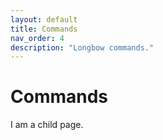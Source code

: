 ```yaml
---
layout: default
title: Commands
nav_order: 4
description: "Longbow commands."
---
```


# Commands

I am a child page.
